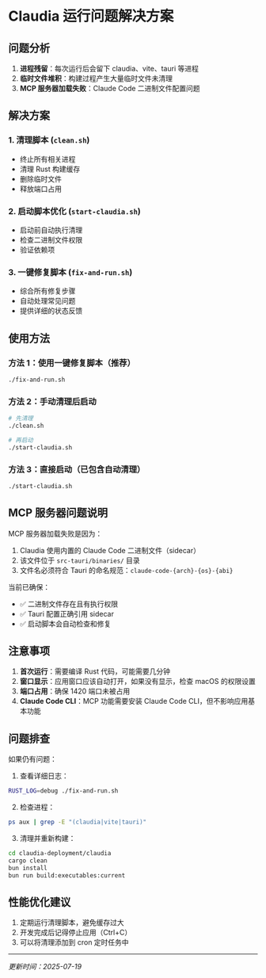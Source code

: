 # Claudia 运行问题解决方案

## 问题分析

1. **进程残留**：每次运行后会留下 claudia、vite、tauri 等进程
2. **临时文件堆积**：构建过程产生大量临时文件未清理
3. **MCP 服务器加载失败**：Claude Code 二进制文件配置问题

## 解决方案

### 1. 清理脚本 (`clean.sh`)
- 终止所有相关进程
- 清理 Rust 构建缓存
- 删除临时文件
- 释放端口占用

### 2. 启动脚本优化 (`start-claudia.sh`)
- 启动前自动执行清理
- 检查二进制文件权限
- 验证依赖项

### 3. 一键修复脚本 (`fix-and-run.sh`)
- 综合所有修复步骤
- 自动处理常见问题
- 提供详细的状态反馈

## 使用方法

### 方法 1：使用一键修复脚本（推荐）
```bash
./fix-and-run.sh
```

### 方法 2：手动清理后启动
```bash
# 先清理
./clean.sh

# 再启动
./start-claudia.sh
```

### 方法 3：直接启动（已包含自动清理）
```bash
./start-claudia.sh
```

## MCP 服务器问题说明

MCP 服务器加载失败是因为：
1. Claudia 使用内置的 Claude Code 二进制文件（sidecar）
2. 该文件位于 `src-tauri/binaries/` 目录
3. 文件名必须符合 Tauri 的命名规范：`claude-code-{arch}-{os}-{abi}`

当前已确保：
- ✅ 二进制文件存在且有执行权限
- ✅ Tauri 配置正确引用 sidecar
- ✅ 启动脚本会自动检查和修复

## 注意事项

1. **首次运行**：需要编译 Rust 代码，可能需要几分钟
2. **窗口显示**：应用窗口应该自动打开，如果没有显示，检查 macOS 的权限设置
3. **端口占用**：确保 1420 端口未被占用
4. **Claude Code CLI**：MCP 功能需要安装 Claude Code CLI，但不影响应用基本功能

## 问题排查

如果仍有问题：

1. 查看详细日志：
```bash
RUST_LOG=debug ./fix-and-run.sh
```

2. 检查进程：
```bash
ps aux | grep -E "(claudia|vite|tauri)"
```

3. 清理并重新构建：
```bash
cd claudia-deployment/claudia
cargo clean
bun install
bun run build:executables:current
```

## 性能优化建议

1. 定期运行清理脚本，避免缓存过大
2. 开发完成后记得停止应用（Ctrl+C）
3. 可以将清理添加到 cron 定时任务中

---

*更新时间：2025-07-19*